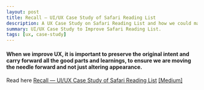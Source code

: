 ```yaml
---
layout: post
title: Recall — UI/UX Case Study of Safari Reading List
description: A UX Case Study on Safari Reading List and how we could make it better.
summary: UI/UX Case Study to Improve Safari Reading List.
tags: [ux, case-study]
---
```


#### When we improve UX, it is important to preserve the original intent and carry forward all the good parts and learnings, to ensure we are moving the needle forward and not just altering appearance.

Read here [Recall — UI/UX Case Study of Safari Reading List](https://medium.com/@jonathonscanes/recall-ui-ux-case-study-of-safari-reading-list-4272749700c4) [[Medium]](https://medium.com/@jonathonscanes)